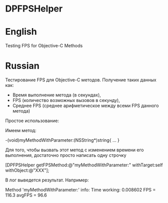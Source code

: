 DPFPSHelper
===========

English
===========
Testing FPS for Objective-C Methods

Russian
===========
Тестирование FPS для Objective-C методов.
Получение таких данных как: 
- Время выполнение метода (в секундах), 
- FPS (количество возможных вызовов в секунду), 
- Среднее FPS (среднее арифметическое между всеми FPS данного метода)

Простое использование:

Имеем метод:

-(void)myMethodWithParameter:(NSString*)string{
  ...
}

Для того, чтобы вызвать этот метод с изменением времени его выполнения, достаточно просто написать одну строчку

[DPFPSHelper getFPSMethod:@"myMethodWithParameter:" withTarget:self withObject:@"XXX"];

В лог выведется результат. Например:

Method 'myMethodWithParameter:' info: 
Time working: 0.008602 
FPS = 116.3 
avgFPS = 96.6
